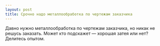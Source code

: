 ```yaml
---
layout: post 
title: Срочно надо металлообработка по чертежам заказчика 
--- 
```

Давно нужно металлообработка по чертежам заказчика, но никак не решусь заказать. Может кто подскажет — хорошая затея или нет? Делитесь опытом.